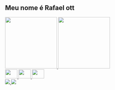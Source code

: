 ## Meu nome é Rafael ott

<div>
  <a href="https://github.com/duribeiro">
    <img height="170em" src="https://github-readme-stats.vercel.app/api?username=DevRafaelott&count_private=true&include_all_commits=true&show_icons=true&theme=midnight-purple&hide_border=false&show_owner=true"/>
    <img height="170em" src="https://github-readme-stats.vercel.app/api/top-langs/?username=DevRafaelott&theme=midnight-purple&hide_border=false&&layout=compact"/>
</div>

<div>
  <img width="40" height="30" src="https://cdn.jsdelivr.net/gh/devicons/devicon/icons/html5/html5-original.svg"/>
  <img width="40" height="30" src="https://cdn.jsdelivr.net/gh/devicons/devicon/icons/css3/css3-original.svg"/>
  <img width="40" height="30" src="https://cdn.jsdelivr.net/gh/devicons/devicon/icons/javascript/javascript-original.svg"/>
</div>

<div>
  <a href="https://youtube.com" target="blank_">
    <img src="https://img.shields.io/badge/LinkedIn-0077B5?style=for-the-badge&logo=linkedin&logoColor=white">
  </a>

  <a href="https://youtube.com" target="blank_">
    <img src="https://img.shields.io/badge/Instagram-E4405F?style=for-the-badge&logo=instagram&logoColor=white">
  </a>
</div>

